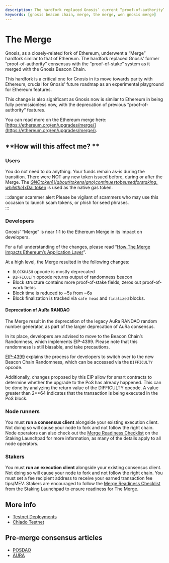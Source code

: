 ```yaml
---
description: The hardfork replaced Gnosis’ current “proof-of-authority” consensus with the “proof-of-stake” system as it merges with the Gnosis Beacon Chain. 
keywords: [gnosis beacon chain, merge, the merge, wen gnosis merge]
---
```


# The Merge

Gnosis, as a closely-related fork of Ethereum, underwent a “Merge” hardfork similar to that of Ethereum. The hardfork replaced Gnosis’ former “proof-of-authority” consensus with the “proof-of-stake” system as it merged with the Gnosis Beacon Chain. 

This hardfork is a critical one for Gnosis in its move towards parity with Ethereum, crucial for Gnosis’ future roadmap as an experimental playground for Ethereum features. 

This change is also significant as Gnosis now is similar to Ethereum in being fully permissionless now, with the deprecation of previous “proof-of-authority” features.

You can read more on the Ethereum merge here: [https://ethereum.org/en/upgrades/merge/](https://ethereum.org/en/upgrades/merge/).


## **How will this affect me? **


### Users

You do not need to do anything. Your funds remain as-is during the transition. There were NOT any new token issued before, during or after the Merge. The [$GNO token](/about/tokens/gno) continues to be used for staking, while the [$xDai token](/about/tokens/xdai) is used as the native gas token. 

:::danger scammer alert
Please be vigilant of scammers who may use this occasion to launch scam tokens, or phish for seed phrases.  
:::

### Developers

Gnosis' “Merge” is near 1:1 to the Ethereum Merge in its impact on developers. 

For a full understanding of the changes, please read “[How The Merge Impacts Ethereum’s Application Layer](https://blog.ethereum.org/2021/11/29/how-the-merge-impacts-app-layer/)”. 

At a high level, the Merge resulted in the following changes: 

* `BLOCKHASH` opcode is mostly deprecated
* `DIFFICULTY` opcode returns output of randomness beacon
* Block structure contains more proof-of-stake fields, zeros out proof-of-work fields 
* Block time is reduced to ~5s from ~6s
* Block finalization is tracked via `safe head` and `finalized` blocks. 


#### Deprecation of AuRa RANDAO

The Merge result in the deprecation of the legacy AuRa RANDAO random number generator, as part of the larger deprecation of AuRa consensus.  

In its place, developers are advised to move to the Beacon Chain’s Randomness, which implements EIP-4399. Please note that this randomness is still biasable, and take precautions.

[EIP-4399](https://eips.ethereum.org/EIPS/eip-4399) explains the process for developers to switch over to the new Beacon Chain Randomness, which can be accessed via the `DIFFICULTY` opcode. 

Additionally, changes proposed by this EIP allow for smart contracts to determine whether the upgrade to the PoS has already happened. This can be done by analyzing the return value of the DIFFICULTY opcode. A value greater than 2**64 indicates that the transaction is being executed in the PoS block.


### Node runners

You must **run a consensus client** alongside your existing execution client. Not doing so will cause your node to fork and not follow the right chain. Node operators can also check out the [Merge Readiness Checklist](https://launchpad.ethereum.org/en/merge-readiness/) on the Staking Launchpad for more information, as many of the details apply to all node operators.


### Stakers

You must **run an execution client** alongside your existing consensus client. Not doing so will cause your node to fork and not follow the right chain. You must set a fee recipient address to receive your earned transaction fee tips/MEV. Stakers are encouraged to follow the [Merge Readiness Checklist](https://launchpad.ethereum.org/en/merge-readiness/) from the Staking Launchpad to ensure readiness for The Merge.

## More info

- [Testnet Deployments](https://github.com/gnosischain/consensus-deployment-ansible#readme)
- [Chiado Testnet](/about/networks/chiado)


## Pre-merge consensus articles

- [POSDAO](/specs/consensus/posdao)
- [AURA](/specs/consensus/aura)
